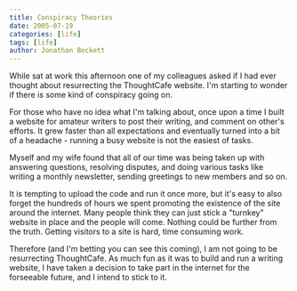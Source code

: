 ```yaml
---
title: Conspiracy Theories
date: 2005-07-19
categories: [life]
tags: [life]
author: Jonathan Beckett
---
```


While sat at work this afternoon one of my colleagues asked if I had ever thought about resurrecting the ThoughtCafe website. I'm starting to wonder if there is some kind of conspiracy going on.

For those who have no idea what I'm talking about, once upon a time I built a website for amateur writers to post their writing, and comment on other's efforts. It grew faster than all expectations and eventually turned into a bit of a headache - running a busy website is not the easiest of tasks.

Myself and my wife found that all of our time was being taken up with answering questions, resolving disputes, and doing various tasks like writing a monthly newsletter, sending greetings to new members and so on.

It is tempting to upload the code and run it once more, but it's easy to also forget the hundreds of hours we spent promoting the existence of the site around the internet. Many people think they can just stick a "turnkey" website in place and the people will come. Nothing could be further from the truth. Getting visitors to a site is hard, time consuming work.

Therefore (and I'm betting you can see this coming), I am not going to be resurrecting ThoughtCafe. As much fun as it was to build and run a writing website, I have taken a decision to take part in the internet for the forseeable future, and I intend to stick to it.